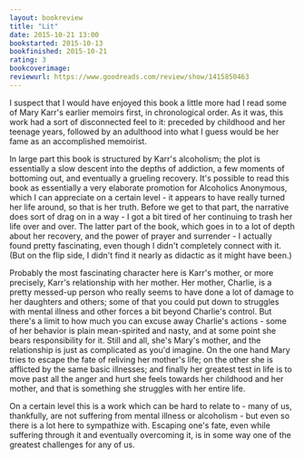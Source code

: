 ```yaml
---
layout: bookreview
title: "Lit"
date: 2015-10-21 13:00
bookstarted: 2015-10-13
bookfinished: 2015-10-21
rating: 3
bookcoverimage: 
reviewurl: https://www.goodreads.com/review/show/1415850463
---
```


I suspect that I would have enjoyed this book a little more had I read some of Mary Karr's earlier memoirs first, in chronological order. As it was, this work had a sort of disconnected feel to it: preceded by childhood and her teenage years, followed by an adulthood into what I guess would be her fame as an accomplished memoirist.



In large part this book is structured by Karr's alcoholism; the plot is essentially a slow descent into the depths of addiction, a few moments of bottoming out, and eventually a grueling recovery. It's possible to read this book as essentially a very elaborate promotion for Alcoholics Anonymous, which I can appreciate on a certain level - it appears to have really turned her life around, so that is her truth. Before we get to that part, the narrative does sort of drag on in a way - I got a bit tired of her continuing to trash her life over and over. The latter part of the book, which goes in to a lot of depth about her recovery, and the power of prayer and surrender - I actually found pretty fascinating, even though I didn't completely connect with it. (But on the flip side, I didn't find it nearly as didactic as it might have been.)



Probably the most fascinating character here is Karr's mother, or more precisely, Karr's relationship with her mother. Her mother, Charlie, is a pretty messed-up person who really seems to have done a lot of damage to her daughters and others; some of that you could put down to struggles with mental illness and other forces a bit beyond Charlie's control. But there's a limit to how much you can excuse away Charlie's actions - some of her behavior is plain mean-spirited and nasty, and at some point she bears responsibility for it. Still and all, she's Mary's mother, and the relationship is just as complicated as you'd imagine. On the one hand Mary tries to escape the fate of reliving her mother's life; on the other she is afflicted by the same basic illnesses; and finally her greatest test in life is to move past all the anger and hurt she feels towards her childhood and her mother, and that is something she struggles with her entire life.



On a certain level this is a work which can be hard to relate to - many of us, thankfully, are not suffering from mental illness or alcoholism - but even so there is a lot here to sympathize with. Escaping one's fate, even while suffering through it and eventually overcoming it, is in some way one of the greatest challenges for any of us.
